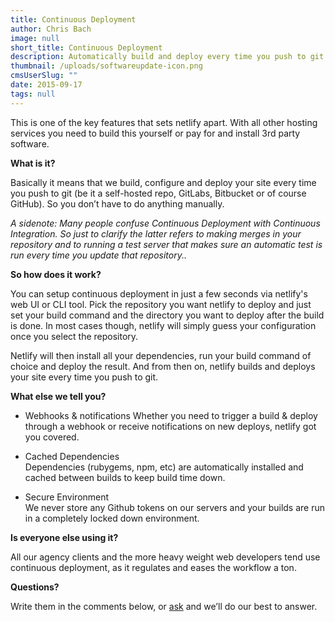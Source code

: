 ```yaml
---
title: Continuous Deployment
author: Chris Bach
image: null
short_title: Continuous Deployment
description: Automatically build and deploy every time you push to git. All part of netify.
thumbnail: /uploads/softwareupdate-icon.png
cmsUserSlug: ""
date: 2015-09-17 
tags: null
---
```


This is one of the key features that sets netlify apart. With all other hosting services you need to build this yourself or pay for and install 3rd party software.

 **What is it?**

Basically it means that we build, configure and deploy your site every time you push to git (be it a self-hosted repo, GitLabs, Bitbucket or of course GitHub). So you don’t have to do anything manually. 

 _A sidenote: Many people confuse Continuous Deployment with Continuous Integration. So just to clarify the latter refers to making merges in your repository and to running a test server that makes sure an automatic test is run every time you update that repository.._

 **So how does it work?**

You can setup continuous deployment in just a few seconds via netlify's web UI or CLI tool. Pick the repository you want netlify to deploy and just set your build command and the directory you want to deploy after the build is done. In most cases though, netlify will simply guess your configuration once you select the repository.

 Netlify will then install all your dependencies, run your build command of choice and deploy the result. And from then on, netlify builds and deploys your site every time you push to git.

 **What else we tell you?**

* Webhooks &amp; notifications
Whether you need to trigger a build &amp; deploy through a webhook or receive notifications on new deploys, netlify got you covered.

* Cached Dependencies  
  Dependencies (rubygems, npm, etc) are automatically installed and cached between builds to keep build time down.

 * Secure Environment  
   We never store any Github tokens on our servers and your builds are run in a completely locked down environment.


 **Is everyone else using it?**

All our agency clients and the more heavy weight web developers tend use continuous deployment, as it regulates and eases the workflow a ton.

 **Questions?**

Write them in the comments below, or [ask](https://www.netlify.com/contact) and we’ll do our best to answer.

